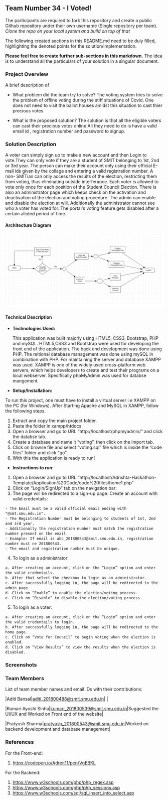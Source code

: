 ## Team Number 34 - I Voted!

The participants are required to fork this repository and create a public Github repository under their own username (Single repository per team). _Clone the repo on your local system and build on top of that_

The following created sections in this README.md need to be duly filled, highlighting the denoted points for the solution/implementation.

**Please feel free to create further sub-sections in this markdown.** The idea is to understand all the particulars of your solution in a singular document.

### Project Overview

A brief description of

- What problem did the team try to solve?
  The voting system tries to solve the problem of offline voting during the stiff situations of Covid. One does not
  need to visit the ballot houses amidst this situation to cast thier precious votes.

- What is the proposed solution?
  The solution is that all the eligible voters can cast their precious votes online.All they need to do is have a valid email id , registration number and password to signup. 
  
### Solution Description

  A voter can simply sign up to make a new account and then Login to vote.They can only vote if they are a student of SMIT belonging to 1st, 2nd or 3rd year. 
  The person can make their account only using their official E-mail ids given by the collage and entering a valid registration number.
  A non- SMITian can only access the results of the election, restricting them from voting, thus eliminating outside interferance.
  Each voter is allowed to vote only once for each position of the Student Council Election. There is also an administrator page which keeps check on the activation and      deactivation of the election and voting procedure. The admin can enable and disable the election at will. Additionally the administrator cannot see who a voter has voted for. The portal's voting feature gets disabled after a certain alloted period of time.


#### Architecture Diagram

![Flow Chart](screenshots/flowchart.png?raw=true "Flow-Chart")

#### Technical Description

- **Technologies Used:**
  
  This application was built majorly using HTML5, CSS3, Bootstrap, PHP and mySQL. HTML5,CSS3 and Bootstrap were used for developing the front end of the application. The back end development was done using PHP. The reltional database management was done using mySQL in combination with PHP. 
  For maintaining the server and database XAMPP was used. XAMPP is one of the widely used cross-platform web servers, which helps developers to create and test their programs on a local webserver. Specifically phpMyAdmin was used for databse mangement.
  
 - **Setup/Installation:**
  
  To run this project, one must have to install a virtual server i.e XAMPP on the PC (for Windows). After Starting Apache and MySQL in XAMPP, follow the following steps.
  1. Extract and copy the main project folder.
  2. Paste the folder in xampp/htdocs
  3. Open a browser and go to URL “http://localhost/phpmyadmin/” and click the databse tab.
  4. Create a database and name it “voting”, then click on the import tab.
  5. Click on browse file and select “voting.sql” file which is inside the “code files” folder and click "go".
  6. With this the application is ready to run!
  
 - **Instructions to run:**
  1. Open a browser and go to URL “http://localhost/Adrishta-Hackathon-Template/Application%20Code/code%20files/home1.php”
  2. Click on “Login/SignUp” tab on the navigation bar:
  3. The page will be redirected to a sign-up page. Create an account with valid credentails:
  
    - The Email must be a valid official email ending with "@smt.smu.edu.in".
    - The Registration Number must be belonging to students of 1st, 2nd and 3rd year. 
    - Additionally the registration number must match the registration number present on the email.
    - Example: If email is abc_201800543@smit.smu.edu.in, registration number must ne 201800543.
    - The email and registration number must be unique.
 
  4. To login as a administrator:
  
    a. After creating an account, click on the “Login” option and enter the valid credentails. 
    b. After that select the checkbox to login as an administrator.
    c. After successfully logging in, the page will be redirected to the admin page.
    d. Click on “Enable” to enable the election/voting process.
    e. Click on “Disable” to disable the election/voting process.
     
  5. To login as a voter:
  
    a. After creating an account, click on the “Login” option and enter the valid credentails to login.
    b. After successfully logging in, the page will be redirected to the home page.
    c. Click on “Vote for Council” to begin voting when the election is enabled.
    d. Click on “View Results” to view the results when the election is disabled.
  

### Screenshots


### Team Members

List of team member names and email IDs with their contributions:


|Aditi Bansal|aditi_201800488@smit.smu.edu.in| |

|Kumari Ayushi Sinha|kumari_201800539@smit.smu.edu.in|Suggested the UI/UX and Worked on Front end of the website|

|Pratyush Sharma|pratyush_201800543@smit.smu.edu.in|Worked on backend development and database management|

### References

For the Front-end:
1. https://codepen.io/Adroit11/pen/VgEBKL

For the Backend:
1. https://www.w3schools.com/php/php_regex.asp
2. https://www.w3schools.com/php/php_sessions.asp
3. https://www.w3schools.com/sql/sql_insert_into_select.asp
